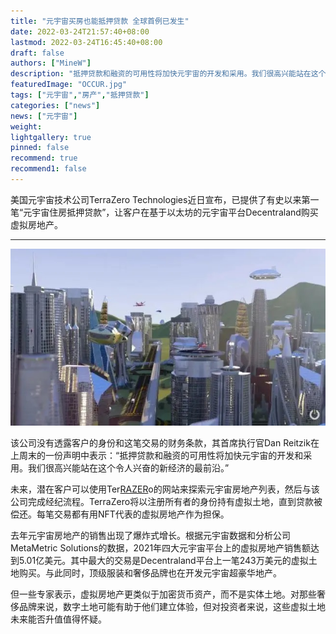```yaml
---
title: "元宇宙买房也能抵押贷款 全球首例已发生"
date: 2022-03-24T21:57:40+08:00
lastmod: 2022-03-24T16:45:40+08:00
draft: false
authors: ["MineW"]
description: "抵押贷款和融资的可用性将加快元宇宙的开发和采用。我们很高兴能站在这个令人兴奋的新经济的最前沿。"
featuredImage: "OCCUR.jpg"
tags: ["元宇宙","房产","抵押贷款"]
categories: ["news"]
news: ["元宇宙"]
weight: 
lightgallery: true
pinned: false
recommend: true
recommend1: false
---
```




美国元宇宙技术公司TerraZero Technologies近日宣布，已提供了有史以来第一笔“元宇宙住房抵押贷款”，让客户在基于以太坊的元宇宙平台Decentraland购买虚拟房地产。

---

![u=3305612167,21355216&fm=253&fmt=auto&app=120&f=JPEG](u=3305612167,21355216&fm=253&fmt=auto&app=120&f=JPEG.jpg)

该公司没有透露客户的身份和这笔交易的财务条款，其首席执行官Dan Reitzik在上周末的一份声明中表示：“抵押贷款和融资的可用性将加快元宇宙的开发和采用。我们很高兴能站在这个令人兴奋的新经济的最前沿。”

未来，潜在客户可以使用Ter[RAZER](https://c.duomai.com/track.php?site_id=242986&euid=&t=https://razer.jd.com/)o的网站来探索元宇宙房地产列表，然后与该公司完成经纪流程。TerraZero将以注册所有者的身份持有虚拟土地，直到贷款被偿还。每笔交易都有用NFT代表的虚拟房地产作为担保。

去年元宇宙房地产的销售出现了爆炸式增长。根据元宇宙数据和分析公司MetaMetric Solutions的数据，2021年四大元宇宙平台上的虚拟房地产销售额达到5.01亿美元。其中最大的交易是Decentraland平台上一笔243万美元的虚拟土地购买。与此同时，顶级服装和奢侈品牌也在开发元宇宙超豪华地产。

但一些专家表示，虚拟房地产更类似于加密货币资产，而不是实体土地。对那些奢侈品牌来说，数字土地可能有助于他们建立体验，但对投资者来说，这些虚拟土地未来能否升值值得怀疑。